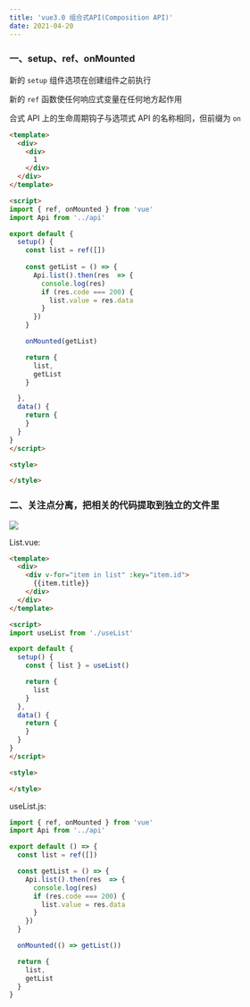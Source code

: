 ```yaml
---
title: 'vue3.0 组合式API(Composition API)'
date: 2021-04-20
---   
```

### 一、setup、ref、onMounted

新的 `setup` 组件选项在创建组件之前执行

新的 `ref` 函数使任何响应式变量在任何地方起作用

合式 API 上的生命周期钩子与选项式 API 的名称相同，但前缀为 `on`

```html
<template>
  <div>
    <div>
      1
    </div>
  </div>
</template>

<script>
import { ref, onMounted } from 'vue'
import Api from '../api'

export default {
  setup() {
    const list = ref([])
    
    const getList = () => {
      Api.list().then(res  => {
        console.log(res)
        if (res.code === 200) {
          list.value = res.data
        }
      })
    }

    onMounted(getList)

    return {
      list,
      getList
    }

  },
  data() {
    return {
    }
  }
}
</script>

<style>

</style>
```

### 二、关注点分离，把相关的代码提取到独立的文件里

![](https://img-blog.csdnimg.cn/20210420163551938.png)

List.vue:

```html
<template>
  <div>
    <div v-for="item in list" :key="item.id">
      {{item.title}}
    </div>
  </div>
</template>

<script>
import useList from './useList'

export default {
  setup() {
    const { list } = useList()

    return {
      list
    }
  },
  data() {
    return {
    }
  }
}
</script>

<style>

</style>
```

useList.js:

```javascript
import { ref, onMounted } from 'vue'
import Api from '../api'

export default () => {
  const list = ref([])

  const getList = () => {
    Api.list().then(res  => {
      console.log(res)
      if (res.code === 200) {
        list.value = res.data
      }
    })
  }

  onMounted(() => getList())

  return {
    list,
    getList
  }
}
```